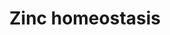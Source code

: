 ---
annotations:
- id: CL:0000540
  parent: animal cell
  type: Cell Type Ontology
  value: neuron
- id: CL:0000169
  parent: native cell
  type: Cell Type Ontology
  value: type B pancreatic cell
- id: PW:0000355
  parent: regulatory pathway
  type: Pathway Ontology
  value: homeostasis pathway
- id: CL:0002327
  parent: animal cell
  type: Cell Type Ontology
  value: mammary gland epithelial cell
authors:
- GIOVANNA VALENTI
- Trovato angela
- Egonw
- Khanspers
- Mkutmon
- MaintBot
- Eweitz
citedin:
- link: PMC7817261
  title: Transcriptome Profiling of Human Follicle Dermal Papilla Cells in response
    to Porphyra-334 Treatment by RNA-Seq (2021)
- link: 10.1016/j.humgen.2022.201135
  title: In silico transcriptional analysis of asymptomatic and severe COVID-19 patients
    reveals the susceptibility of severe patients to other comorbidities and non-viral
    pathological conditions (2023)
communities:
- ONTOX
description: Zinc is a transition metal and catalytic cofactor involved in many biological
  processes such as proliferation, development and differentiation, regulation of
  DNA synthesis, genomic stability, cell activation, RNA transcription, immune function.
  Zinc homeostasis in cells is ensured by various protein families including zinc
  transporters, zinc-binding proteins (Metallothioneins, MTs), transcription factors
  (MTF1-2). ZnT (1-10) transporters are responsible of zinc efflux and are assigned
  to the SLC30A family while ZIP (1-14) transporters are responsible for the influx
  of zinc into the cytoplasm and are assigned to the SLC39A family. Zn2+ enters into
  the cell by the ZIP transporters, and once inside the cell is available to bind
  metalloproteins (MT) which deliver to ZnT, or the zinc can bind directly to ZnTs
  and then deliver in the organelles / vesicles or lead outside the cell. Elevated
  zinc levels have been reported in different tumor tissue, such as breast and lung
  cancer.
last-edited: 2024-07-21
ndex: daa280a6-8b66-11eb-9e72-0ac135e8bacf
organisms:
- Homo sapiens
redirect_from:
- /index.php/Pathway:WP3529
- /instance/WP3529
- /instance/WP3529_r134312
revision: r134312
schema-jsonld:
- '@context': https://schema.org/
  '@id': https://wikipathways.github.io/pathways/WP3529.html
  '@type': Dataset
  creator:
    '@type': Organization
    name: WikiPathways
  description: Zinc is a transition metal and catalytic cofactor involved in many
    biological processes such as proliferation, development and differentiation, regulation
    of DNA synthesis, genomic stability, cell activation, RNA transcription, immune
    function. Zinc homeostasis in cells is ensured by various protein families including
    zinc transporters, zinc-binding proteins (Metallothioneins, MTs), transcription
    factors (MTF1-2). ZnT (1-10) transporters are responsible of zinc efflux and are
    assigned to the SLC30A family while ZIP (1-14) transporters are responsible for
    the influx of zinc into the cytoplasm and are assigned to the SLC39A family. Zn2+
    enters into the cell by the ZIP transporters, and once inside the cell is available
    to bind metalloproteins (MT) which deliver to ZnT, or the zinc can bind directly
    to ZnTs and then deliver in the organelles / vesicles or lead outside the cell.
    Elevated zinc levels have been reported in different tumor tissue, such as breast
    and lung cancer.
  keywords:
  - MT1A
  - MT1B
  - MT1E
  - MT1F
  - MT1G
  - MT1H
  - MT1L
  - MT1M
  - MT1X
  - MT2A
  - MT3
  - MT4
  - MTF1
  - SLC30A1
  - SLC30A10
  - SLC30A2
  - SLC30A3
  - SLC30A4
  - SLC30A5
  - SLC30A6
  - SLC30A7
  - SLC30A8
  - SLC30A9
  - SLC39A1
  - SLC39A10
  - SLC39A11
  - SLC39A12
  - SLC39A13
  - SLC39A14
  - SLC39A2
  - SLC39A3
  - SLC39A4
  - SLC39A5
  - SLC39A6
  - SLC39A7
  - SLC39A8
  - SLC39A9
  - Zn2+
  license: CC0
  name: Zinc homeostasis
seo: CreativeWork
title: Zinc homeostasis
wpid: WP3529
---
